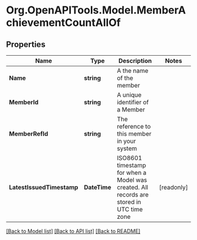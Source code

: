 
# Org.OpenAPITools.Model.MemberAchievementCountAllOf

## Properties

Name | Type | Description | Notes
------------ | ------------- | ------------- | -------------
**Name** | **string** | A the name of the member | 
**MemberId** | **string** | A unique identifier of a Member | 
**MemberRefId** | **string** | The reference to this member in your system | 
**LatestIssuedTimestamp** | **DateTime** | ISO8601 timestamp for when a Model was created. All records are stored in UTC time zone | [readonly] 

[[Back to Model list]](../README.md#documentation-for-models)
[[Back to API list]](../README.md#documentation-for-api-endpoints)
[[Back to README]](../README.md)

